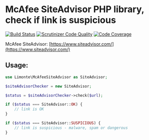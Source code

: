 # McAfee SiteAdvisor PHP library, check if link is suspicious

[![Build Status](https://travis-ci.org/limonte/mcafee-siteadvisor.svg?branch=master)](https://travis-ci.org/limonte/mcafee-siteadvisor)
[![Scrutinizer Code Quality](https://scrutinizer-ci.com/g/limonte/mcafee-siteadvisor/badges/quality-score.png?b=master)](https://scrutinizer-ci.com/g/limonte/mcafee-siteadvisor/?branch=master)
[![Code Coverage](https://scrutinizer-ci.com/g/limonte/mcafee-siteadvisor/badges/coverage.png?b=master)](https://scrutinizer-ci.com/g/limonte/mcafee-siteadvisor/?branch=master)

McAfee SiteAdvisor: [https://www.siteadvisor.com/](https://www.siteadvisor.com/)

## Usage:

```php
use Limonte\McAfeeSiteAdvisor as SiteAdvisor;

$siteAdvisorChecker = new SiteAdvisor;

$status = $siteAdvisorChecker->check($url);

if ($status === SiteAdvisor::OK) {
    // link is OK
}

if ($status === SiteAdvisor::SUSPICIOUS) {
    // link is suspicious - malware, spam or dangerous
}
```
